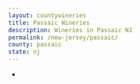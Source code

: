 ```yaml
---
layout: countywineries
title: Passaic Wineries
description: Wineries in Passaic NJ
permalink: /new-jersey/passaic/
county: passaic
state: nj
---
```

-
